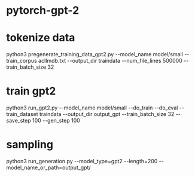 # pytorch-gpt-2



# tokenize data
python3 pregenerate_training_data_gpt2.py --model_name model/small --train_corpus aclImdb.txt --output_dir traindata  --num_file_lines 500000 --train_batch_size 32

# train gpt2
python3 run_gpt2.py --model_name model/small --do_train --do_eval --train_dataset traindata  --output_dir output_gpt --train_batch_size 32 --save_step 100 --gen_step 100


# sampling
python3 run_generation.py --model_type=gpt2 --length=200 --model_name_or_path=output_gpt/
